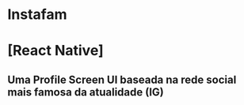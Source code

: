 # Instafam
<h1>[React Native]</h1> 

<h2>Uma Profile Screen UI baseada na rede social mais famosa da atualidade (IG)</h2>
